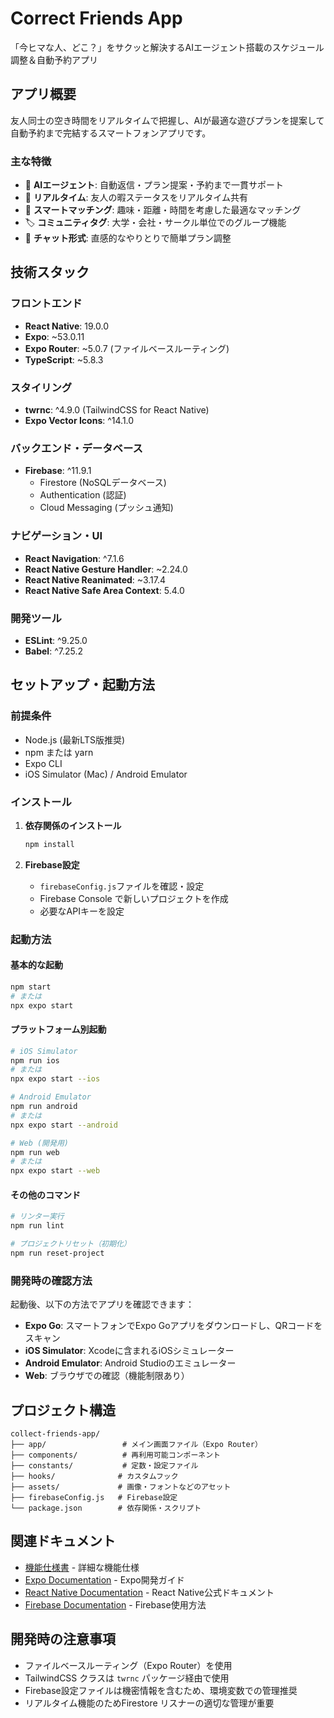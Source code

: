 # Correct Friends App

「今ヒマな人、どこ？」をサクッと解決するAIエージェント搭載のスケジュール調整＆自動予約アプリ

## アプリ概要

友人同士の空き時間をリアルタイムで把握し、AIが最適な遊びプランを提案して自動予約まで完結するスマートフォンアプリです。

### 主な特徴
- 🤖 **AIエージェント**: 自動返信・プラン提案・予約まで一貫サポート
- 📱 **リアルタイム**: 友人の暇ステータスをリアルタイム共有
- 🎯 **スマートマッチング**: 趣味・距離・時間を考慮した最適なマッチング
- 🏷️ **コミュニティタグ**: 大学・会社・サークル単位でのグループ機能
- 💬 **チャット形式**: 直感的なやりとりで簡単プラン調整

## 技術スタック

### フロントエンド
- **React Native**: 19.0.0
- **Expo**: ~53.0.11
- **Expo Router**: ~5.0.7 (ファイルベースルーティング)
- **TypeScript**: ~5.8.3

### スタイリング
- **twrnc**: ^4.9.0 (TailwindCSS for React Native)
- **Expo Vector Icons**: ^14.1.0

### バックエンド・データベース
- **Firebase**: ^11.9.1
  - Firestore (NoSQLデータベース)
  - Authentication (認証)
  - Cloud Messaging (プッシュ通知)

### ナビゲーション・UI
- **React Navigation**: ^7.1.6
- **React Native Gesture Handler**: ~2.24.0
- **React Native Reanimated**: ~3.17.4
- **React Native Safe Area Context**: 5.4.0

### 開発ツール
- **ESLint**: ^9.25.0
- **Babel**: ^7.25.2

## セットアップ・起動方法

### 前提条件
- Node.js (最新LTS版推奨)
- npm または yarn
- Expo CLI
- iOS Simulator (Mac) / Android Emulator

### インストール

1. **依存関係のインストール**
   ```bash
   npm install
   ```

2. **Firebase設定**
   - `firebaseConfig.js`ファイルを確認・設定
   - Firebase Console で新しいプロジェクトを作成
   - 必要なAPIキーを設定

### 起動方法

#### 基本的な起動
```bash
npm start
# または
npx expo start
```

#### プラットフォーム別起動
```bash
# iOS Simulator
npm run ios
# または
npx expo start --ios

# Android Emulator  
npm run android
# または
npx expo start --android

# Web (開発用)
npm run web
# または
npx expo start --web
```

#### その他のコマンド
```bash
# リンター実行
npm run lint

# プロジェクトリセット（初期化）
npm run reset-project
```

### 開発時の確認方法

起動後、以下の方法でアプリを確認できます：

- **Expo Go**: スマートフォンでExpo Goアプリをダウンロードし、QRコードをスキャン
- **iOS Simulator**: Xcodeに含まれるiOSシミュレーター
- **Android Emulator**: Android Studioのエミュレーター
- **Web**: ブラウザでの確認（機能制限あり）

## プロジェクト構造

```
collect-friends-app/
├── app/                 # メイン画面ファイル（Expo Router）
├── components/          # 再利用可能コンポーネント
├── constants/           # 定数・設定ファイル
├── hooks/              # カスタムフック
├── assets/             # 画像・フォントなどのアセット
├── firebaseConfig.js   # Firebase設定
└── package.json        # 依存関係・スクリプト
```

## 関連ドキュメント

- [機能仕様書](../knowledge-data/features.md) - 詳細な機能仕様
- [Expo Documentation](https://docs.expo.dev/) - Expo開発ガイド
- [React Native Documentation](https://reactnative.dev/) - React Native公式ドキュメント
- [Firebase Documentation](https://firebase.google.com/docs) - Firebase使用方法

## 開発時の注意事項

- ファイルベースルーティング（Expo Router）を使用
- TailwindCSS クラスは `twrnc` パッケージ経由で使用
- Firebase設定ファイルは機密情報を含むため、環境変数での管理推奨
- リアルタイム機能のためFirestore リスナーの適切な管理が重要
